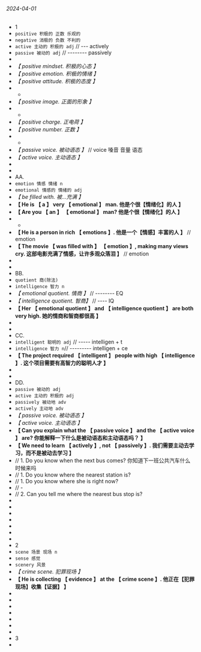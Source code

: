 ###### 2024-04-01

- 1
- `positive 积极的 正数 乐观的`
- `negative 消极的 负数 不利的`
- `active 主动的 积极的 adj` // --- actively
- `passive 被动的 adj` // -------- passively
-
- _【 positive mindset. 积极的心态 】_
- _【 positive emotion. 积极的情绪 】_
- _【 positive attitude. 积极的态度 】_
- -
- _【 positive image. 正面的形象 】_
- -
- _【 positive charge. 正电荷 】_
- _【 positive number. 正数 】_
- -
- _【 passive voice. 被动语态 】_ // voice 嗓音 音量 语态
- _【 active voice. 主动语态 】_
-
-
- AA.
- `emotion 情感 情绪 n`
- `emotional 情感的 情绪的 adj`
- _【 be filled with. 被...充满 】_
- **【 He is 【 a 】 very 【 emotional 】 man. 他是个很【情绪化】的人 】**
- **【 Are you 【 an 】 【 emotional 】 man? 他是个很【情绪化】的人 】**
- -
- **【 He is a person in rich 【 emotions 】. 他是一个【情感】丰富的人 】** // emotion
- **【 The movie 【 was filled with 】 【 emotion 】, making many views cry. 这部电影充满了情感，让许多观众落泪 】** // emotion
-
-
- BB.
- `quotient 商(除法)`
- `intelligence 智力 n`
- _【 emotional quotient. 情商 】_ // -------- EQ
- _【 intelligence quotient. 智商】_ // ---- IQ
- **【 Her 【 emotional quotient 】 and 【 intelligence quotient 】 are both very high. 她的情商和智商都很高 】**
-
-
- CC.
- `intelligent 聪明的 adj` // ----- intelligen + t
- `intelligence 智力 n`// --------- intelligen + ce
- **【 The project required 【 intelligent 】 people with high 【 intelligence 】. 这个项目需要有高智力的聪明人才 】**
-
-
- DD.
- `passive 被动的 adj`
- `active 主动的 积极的 adj`
- `passively 被动地 adv`
- `actively 主动地 adv`
- _【 passive voice. 被动语态 】_
- _【 active voice. 主动语态 】_
- **【 Can you explain what the 【 passive voice 】 and the 【 active voice 】 are? 你能解释一下什么是被动语态和主动语态吗？ 】**
- **【 We need to learn 【 actively 】, not 【 passively 】. 我们需要主动去学习，而不是被动去学习 】**
- // 1. Do you know when the next bus comes? 你知道下一班公共汽车什么时候来吗
- // 1. Do you know where the nearest station is?
- // 1. Do you know where she is right now?
- // -
- // 2. Can you tell me where the nearest bus stop is?
-
-
-
-
-
-
-
- 2
- `scene 场景 现场 n`
- `sense 感觉`
- `scenery 风景`
- _【 crime scene. 犯罪现场 】_
- **【 He is collecting 【 evidence 】 at the 【 crime scene 】. 他正在【犯罪现场】收集【证据】 】**
-
-
-
-
-
-
-
- 3
-
